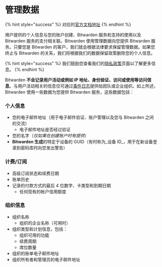 # 管理数据

{% hint style="success" %}
对应的[官方文档地址](https://bitwarden.com/help/article/administrative-data/)
{% endhint %}

用户提供的个人信息与您的账户创建、Bitwarden 服务和支持的使用以及 Bitwarden 服务的支付相关联。Bitwarden 使用管理数据向您提供 Bitwarden 服务。只要您是 Bitwarden 的客户，我们就会根据法律要求保留管理数据。如果您终止与 Bitwarden 的关系，我们将根据我们的数据保留政策删除您的个人信息。

{% hint style="success" %}
我们鼓励您查看我们的[隐私政策](https://bitwarden.com/privacy)页面以了解更多信息。
{% endhint %}

Bitwarden **不会记录用户活动或例如 IP 地址、身份验证、访问或使用等访问信息**。与用户活动相关的信息仅可通过[事件日志](../admin-console/organization-basics/event-logs.md)提供给团队或企业组织。如上所述，Bitwarden 使用一些数据为您提供 Bitwarden 服务，这些数据包括：

### 个人信息 <a href="#personal-information" id="personal-information"></a>

* 您的电子邮件地址（用于电子邮件验证、账户管理以及您与 Bitwarden 之间的交流）
  * 电子邮件地址是否经过验证
* 您的名字（_仅如果在创建账户时有提供_）
* **Bitwarden 生成**的特定于设备的 GUID（有时称为_设备 ID_，用于在新设备登录到密码库时向您发出警告）

### 计费/订阅 <a href="#billing-subscription" id="billing-subscription"></a>

* 高级订阅状态和续费日期
* 账单历史
* 记录的付款方式的最后 4 位数字、卡类型和到期日期
  * 任何现有的帐户信用额度

### 组织信息 <a href="#organization-information" id="organization-information"></a>

* 组织名称
  * 组织的企业名称（可用时）
* 组织类型和计划信息，包括：
  * 组织可用的功能
  * 续费周期
  * 席位数量
* 组织的账单电子邮件地址
* 组织所有者和管理员的电子邮件地址
